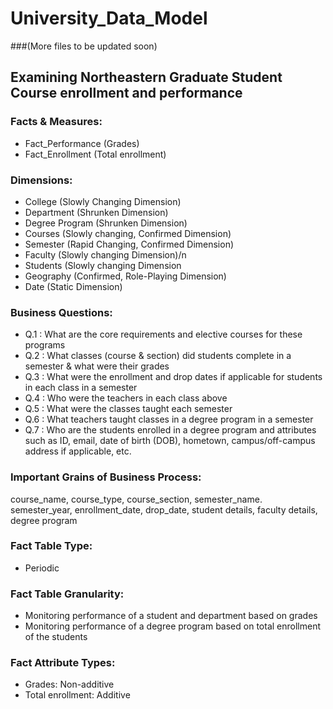 # University_Data_Model

###(More files to be updated soon)

## Examining Northeastern Graduate Student Course enrollment and performance

### Facts & Measures:
  - Fact_Performance (Grades)
  - Fact_Enrollment (Total enrollment)

### Dimensions:
  - College (Slowly Changing Dimension)
  - Department (Shrunken Dimension)
  - Degree Program (Shrunken Dimension)
  - Courses (Slowly changing, Confirmed Dimension)
  - Semester (Rapid Changing, Confirmed Dimension)
  - Faculty (Slowly changing Dimension)/n
  - Students (Slowly changing Dimension
  - Geography (Confirmed, Role-Playing Dimension)
  - Date (Static Dimension)

### Business Questions:
  - Q.1 : What are the core requirements and elective courses for these programs
  - Q.2 : What classes (course & section) did students complete in a semester & what were their grades
  - Q.3 : What were the enrollment and drop dates if applicable for students in each class in a semester
  - Q.4 : Who were the teachers in each class above
  - Q.5 : What were the classes taught each semester
  - Q.6 : What teachers taught classes in a degree program in a semester
  - Q.7 : Who are the students enrolled in a degree program and attributes  such as ID, email, date of birth (DOB), hometown, campus/off-campus address if applicable, etc.

### Important Grains of Business Process:
  course_name, course_type, course_section, semester_name. semester_year, enrollment_date, drop_date, student details, faculty details, degree program

### Fact Table Type:
  - Periodic

### Fact Table Granularity:
  - Monitoring performance of a student and department based on grades
  - Monitoring performance of a degree program based on total enrollment of the students

### Fact Attribute Types:
  - Grades: Non-additive
  - Total enrollment: Additive
